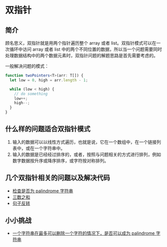 # 双指针

## 简介

顾名思义，双指针就是用两个指针遍历整个 array 或者 list。双指针模式可以在一次循环中访问 array 或者 list 中的两个不同位置的数据，所以当一个问题需要同时处理数据结构中的两个数据元素时，双指针问题的解题思路是首先需要考虑的。

一般解决问题的模式：

```typescript
function twoPointers<T>(arr: T[]) {
  let low = 0, high = arr.length - 1;

  while (low < high) {
    // do something
    low++;
    high--;
  }
}
```

## 什么样的问题适合双指针模式

1. 输入的数据可以以线性方式遍历，也就是说，它在一个数组中，在一个链接列表中，或在一个字符串中。
2. 输入的数据是已经经过排序的，或者，按照与问题相关的方式进行排列，例如数字数据按升序或降序排序，或字符按对称排列。

## 几个双指针相关的问题以及解决代码

- [检查是否为 palindrome 字符串](./vaild_palindrome.ts)
- [三数之和](./find_sum_of_three.ts)
- [句子反转](./reverse_words.ts)

## 小小挑战

- [一个字符串在最多可以删除一个字符的情况下，是否可以成为 palindrome 字符串](./valid_palindrome_by_removing_one_char.ts)
